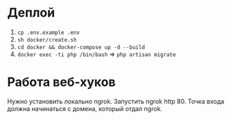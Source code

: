 # Деплой

1. `cp .env.example .env`
2. `sh docker/create.sh`
3. `cd docker && docker-compose up -d --build`
4. `docker exec -ti php /bin/bash` => `php artisan migrate`

# Работа веб-хуков
Нужно установить локально ngrok.
Запустить ngrok http 80. 
Точка входа должна начинаться с домена, который отдал ngrok.

